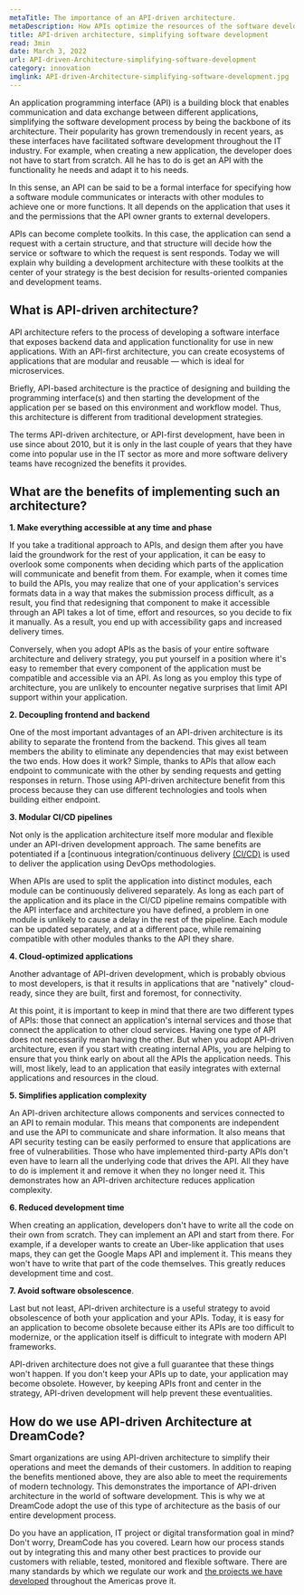 ```yaml
---
metaTitle: The importance of an API-driven architecture.
metaDescription: How APIs optimize the resources of the software development team and simplify the operations of each of the developers involved.
title: API-driven architecture, simplifying software development
read: 3min
date: March 3, 2022
url: API-driven-Architecture-simplifying-software-development
category: innovation
imglink: API-driven-Architecture-simplifying-software-development.jpg
---
```


An application programming interface (API) is a building block that enables communication and data exchange between different applications, simplifying the software development process by being the backbone of its architecture. Their popularity has grown tremendously in recent years, as these interfaces have facilitated software development throughout the IT industry. For example, when creating a new application, the developer does not have to start from scratch. All he has to do is get an API with the functionality he needs and adapt it to his needs. 

In this sense, an API can be said to be a formal interface for specifying how a software module communicates or interacts with other modules to achieve one or more functions. It all depends on the application that uses it and the permissions that the API owner grants to external developers. 

APIs can become complete toolkits. In this case, the application can send a request with a certain structure, and that structure will decide how the service or software to which the request is sent responds. Today we will explain why building a development architecture with these toolkits at the center of your strategy is the best decision for results-oriented companies and development teams. 

## What is API-driven architecture? 

API architecture refers to the process of developing a software interface that exposes backend data and application functionality for use in new applications. With an API-first architecture, you can create ecosystems of applications that are modular and reusable — which is ideal for microservices. 

Briefly, API-based architecture is the practice of designing and building the programming interface(s) and then starting the development of the application per se based on this environment and workflow model. Thus, this architecture is different from traditional development strategies.  

The terms API-driven architecture, or API-first development, have been in use since about 2010, but it is only in the last couple of years that they have come into popular use in the IT sector as more and more software delivery teams have recognized the benefits it provides. 

## What are the benefits of implementing such an architecture? 

**1. Make everything accessible at any time and phase** 

If you take a traditional approach to APIs, and design them after you have laid the groundwork for the rest of your application, it can be easy to overlook some components when deciding which parts of the application will communicate and benefit from them. For example, when it comes time to build the APIs, you may realize that one of your application's services formats data in a way that makes the submission process difficult, as a result, you find that redesigning that component to make it accessible through an API takes a lot of time, effort and resources, so you decide to fix it manually. As a result, you end up with accessibility gaps and increased delivery times. 

Conversely, when you adopt APIs as the basis of your entire software architecture and delivery strategy, you put yourself in a position where it's easy to remember that every component of the application must be compatible and accessible via an API. As long as you employ this type of architecture, you are unlikely to encounter negative surprises that limit API support within your application. 

**2. Decoupling frontend and backend** 

One of the most important advantages of an API-driven architecture is its ability to separate the frontend from the backend. This gives all team members the ability to eliminate any dependencies that may exist between the two ends. How does it work? Simple, thanks to APIs that allow each endpoint to communicate with the other by sending requests and getting responses in return. Those using API-driven architecture benefit from this process because they can use different technologies and tools when building either endpoint. 

**3. Modular CI/CD pipelines** 

Not only is the application architecture itself more modular and flexible under an API-driven development approach. The same benefits are potentiated if a [continuous integration/continuous delivery [(CI/CD)](https://www.dreamcodesoft.com/continuous-integration-and-continuous-delivery) is used to deliver the application using DevOps methodologies. 

When APIs are used to split the application into distinct modules, each module can be continuously delivered separately. As long as each part of the application and its place in the CI/CD pipeline remains compatible with the API interface and architecture you have defined, a problem in one module is unlikely to cause a delay in the rest of the pipeline. Each module can be updated separately, and at a different pace, while remaining compatible with other modules thanks to the API they share. 

**4. Cloud-optimized applications** 

Another advantage of API-driven development, which is probably obvious to most developers, is that it results in applications that are "natively" cloud-ready, since they are built, first and foremost, for connectivity. 

At this point, it is important to keep in mind that there are two different types of APIs: those that connect an application's internal services and those that connect the application to other cloud services. Having one type of API does not necessarily mean having the other. But when you adopt API-driven architecture, even if you start with creating internal APIs, you are helping to ensure that you think early on about all the APIs the application needs. This will, most likely, lead to an application that easily integrates with external applications and resources in the cloud. 

**5. Simplifies application complexity** 

An API-driven architecture allows components and services connected to an API to remain modular. This means that components are independent and use the API to communicate and share information. It also means that API security testing can be easily performed to ensure that applications are free of vulnerabilities. Those who have implemented third-party APIs don't even have to learn all the underlying code that drives the API. All they have to do is implement it and remove it when they no longer need it. This demonstrates how an API-driven architecture reduces application complexity. 

**6. Reduced development time** 

When creating an application, developers don't have to write all the code on their own from scratch. They can implement an API and start from there. For example, if a developer wants to create an Uber-like application that uses maps, they can get the Google Maps API and implement it. This means they won't have to write that part of the code themselves. This greatly reduces development time and cost. 

**7. Avoid software obsolescence**. 

Last but not least, API-driven architecture is a useful strategy to avoid obsolescence of both your application and your APIs. Today, it is easy for an application to become obsolete because either its APIs are too difficult to modernize, or the application itself is difficult to integrate with modern API frameworks. 

API-driven architecture does not give a full guarantee that these things won't happen. If you don't keep your APIs up to date, your application may become obsolete. However, by keeping APIs front and center in the strategy, API-driven development will help prevent these eventualities. 

## How do we use API-driven Architecture at DreamCode? 

Smart organizations are using API-driven architecture to simplify their operations and meet the demands of their customers. In addition to reaping the benefits mentioned above, they are also able to meet the requirements of modern technology. This demonstrates the importance of API-driven architecture in the world of software development. This is why we at DreamCode adopt the use of this type of architecture as the basis of our entire development process. 

Do you have an application, IT project or digital transformation goal in mind? Don't worry, DreamCode has you covered. Learn how our process stands out by integrating this and many other best practices to provide our customers with reliable, tested, monitored and flexible software. There are many standards by which we regulate our work and [the projects we have developed](https://www.dreamcodesoft.com/about) throughout the Americas prove it. 